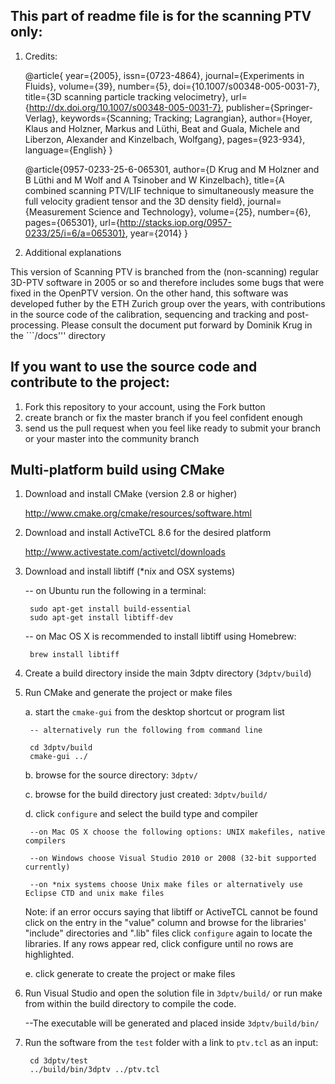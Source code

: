 ## This part of readme file is for the scanning PTV only:

1. Credits:

    @article{
    year={2005},
    issn={0723-4864},
	journal={Experiments in Fluids},
	volume={39},
	number={5},
	doi={10.1007/s00348-005-0031-7},
	title={3D scanning particle tracking velocimetry},
	url={http://dx.doi.org/10.1007/s00348-005-0031-7},
	publisher={Springer-Verlag},
	keywords={Scanning; Tracking; Lagrangian},
	author={Hoyer, Klaus and Holzner, Markus and Lüthi, Beat and Guala, Michele and Liberzon, Alexander and Kinzelbach, Wolfgang},
	pages={923-934},
	language={English}
	}


	@article{0957-0233-25-6-065301,
	  author={D Krug and M Holzner and B Lüthi and M Wolf and A Tsinober and W Kinzelbach},
	  title={A combined scanning PTV/LIF technique to simultaneously measure the full velocity gradient tensor and the 3D density field},
	  journal={Measurement Science and Technology},
	  volume={25},
	  number={6},
	  pages={065301},
	  url={http://stacks.iop.org/0957-0233/25/i=6/a=065301},
	  year={2014}
	}

 2. Additional explanations

 This version of Scanning PTV is branched from the (non-scanning) regular 3D-PTV software in 2005 or so and therefore includes some bugs that were fixed in the OpenPTV version. On the other hand, this software was developed futher by the 
 ETH Zurich group over the years, with contributions in the source code of the calibration, sequencing and tracking and post-processing. Please consult the document put forward by Dominik Krug in the ```/docs''' directory


## If you want to use the source code and contribute to the project:

1. Fork this repository to your account, using the Fork button
2. create branch or fix the master branch if you feel confident enough
3. send us the pull request when you feel like ready to submit your branch or your master into the community branch


 
## Multi-platform build using CMake

1. Download and install CMake (version 2.8 or higher) 

  	http://www.cmake.org/cmake/resources/software.html

2. Download and install ActiveTCL 8.6 for the desired platform
	
	http://www.activestate.com/activetcl/downloads

3. Download and install libtiff (*nix and OSX systems) 

 	-- on Ubuntu run the following in a terminal:
 	
		sudo apt-get install build-essential
		sudo apt-get install libtiff-dev
	
	-- on Mac OS X is recommended to install libtiff using Homebrew:

		brew install libtiff

4. Create a build directory inside the main 3dptv directory (```3dptv/build```)


5. Run CMake and generate the project or make files 

	a. start the ```cmake-gui``` from the desktop shortcut or program list
		
		-- alternatively run the following from command line  

		cd 3dptv/build
		cmake-gui ../			

	b. browse for the source directory: ```3dptv/```

	c. browse for the build directory just created: ```3dptv/build/```

	d. click ```configure``` and select the build type and compiler
 
		--on Mac OS X choose the following options: UNIX makefiles, native compilers

		--on Windows choose Visual Studio 2010 or 2008 (32-bit supported currently)

		--on *nix systems choose Unix make files or alternatively use Eclipse CTD and unix make files
	
	Note: if an error occurs saying that libtiff or ActiveTCL cannot be found
              click on the entry in the "value" column and browse for the libraries' "include" directories and ".lib" files
              click ```configure``` again to locate the libraries. If any rows appear red, click configure until no rows are highlighted.
	
	e. click generate to create the project or make files

6. Run Visual Studio and open the solution file in ```3dptv/build/``` or run make from within the build directory to compile the code.  

	--The executable will be generated and placed inside ```3dptv/build/bin/```
	
7. Run the software from the ```test``` folder with a link to ```ptv.tcl``` as an input:

		cd 3dptv/test
		../build/bin/3dptv ../ptv.tcl
